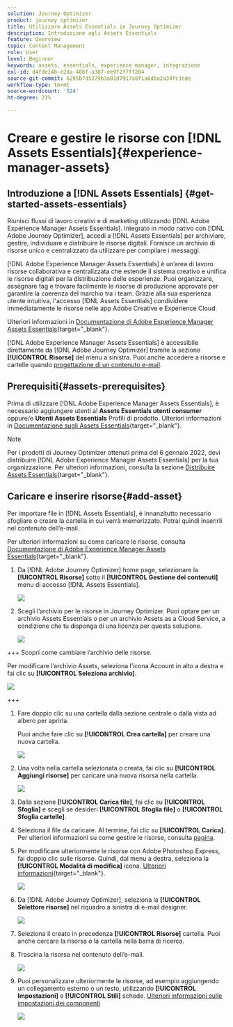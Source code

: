 ```yaml
---
solution: Journey Optimizer
product: journey optimizer
title: Utilizzare Assets Essentials in Journey Optimizer
description: Introduzione agli Assets Essentials
feature: Overview
topic: Content Management
role: User
level: Beginner
keywords: assets, essentials, experience manager, integrazione
exl-id: d4fde14b-e2da-40bf-a387-ee9f2f7ff204
source-git-commit: 6295b7d5379b3a81d7917a8f1a6dba2a34fc3cde
workflow-type: tm+mt
source-wordcount: '524'
ht-degree: 21%

---
```


# Creare e gestire le risorse con [!DNL Assets Essentials]{#experience-manager-assets}

## Introduzione a [!DNL Assets Essentials] {#get-started-assets-essentials}

Riunisci flussi di lavoro creativi e di marketing utilizzando [!DNL Adobe Experience Manager Assets Essentials]. Integrato in modo nativo con [!DNL Adobe Journey Optimizer], accedi a [!DNL Assets Essentials] per archiviare, gestire, individuare e distribuire le risorse digitali. Fornisce un archivio di risorse unico e centralizzato da utilizzare per compilare i messaggi.

[!DNL Adobe Experience Manager Assets Essentials] è un’area di lavoro risorse collaborativa e centralizzata che estende il sistema creativo e unifica le risorse digitali per la distribuzione delle esperienze. Puoi organizzare, assegnare tag e trovare facilmente le risorse di produzione approvate per garantire la coerenza del marchio tra i team. Grazie alla sua esperienza utente intuitiva, l&#39;accesso [!DNL Assets Essentials] condividere immediatamente le risorse nelle app Adobe Creative e Experience Cloud.

Ulteriori informazioni in [Documentazione di Adobe Experience Manager Assets Essentials](https://experienceleague.adobe.com/docs/experience-manager-assets-essentials/help/introduction.html){target="_blank"}.

[!DNL Adobe Experience Manager Assets Essentials] è accessibile direttamente da [!DNL Adobe Journey Optimizer] tramite la sezione **[!UICONTROL Risorse]** del menu a sinistra. Puoi anche accedere a risorse e cartelle quando [progettazione di un contenuto e-mail](../email/get-started-email-design.md).

## Prerequisiti{#assets-prerequisites}

Prima di utilizzare [!DNL Adobe Experience Manager Assets Essentials], è necessario aggiungere utenti al **Assets Essentials utenti consumer** oppure/e **Utenti Assets Essentials** Profili di prodotto. Ulteriori informazioni in [Documentazione sugli Assets Essentials](https://experienceleague.corp.adobe.com/docs/experience-manager-assets-essentials/help/get-started-admins/deploy-administer.html#add-user-groups){target="_blank"}.

>[!NOTE]
>Per i prodotti di Journey Optimizer ottenuti prima del 6 gennaio 2022, devi distribuire [!DNL Adobe Experience Manager Assets Essentials] per la tua organizzazione. Per ulteriori informazioni, consulta la sezione [Distribuire Assets Essentials](https://experienceleague.adobe.com/docs/experience-manager-assets-essentials/help/deploy-administer.html?lang=it){target="_blank"}.

## Caricare e inserire risorse{#add-asset}

Per importare file in [!DNL Assets Essentials], è innanzitutto necessario sfogliare o creare la cartella in cui verrà memorizzato. Potrai quindi inserirli nel contenuto dell’e-mail.

Per ulteriori informazioni su come caricare le risorse, consulta [Documentazione di Adobe Experience Manager Assets Essentials](https://experienceleague.adobe.com/docs/experience-manager-assets-essentials/help/add-delete.html?lang=it){target="_blank"}.

1. Da [!DNL Adobe Journey Optimizer] home page, selezionare la **[!UICONTROL Risorse]** sotto il **[!UICONTROL Gestione dei contenuti]** menu di accesso [!DNL Assets Essentials].

   ![](assets/media_library_1.png)

1. Scegli l’archivio per le risorse in Journey Optimizer. Puoi optare per un archivio Assets Essentials o per un archivio Assets as a Cloud Service, a condizione che tu disponga di una licenza per questa soluzione.

   ![](assets/media_library_4.png)

+++ Scopri come cambiare l’archivio delle risorse.

   Per modificare l’archivio Assets, seleziona l’icona Account in alto a destra e fai clic su **[!UICONTROL Seleziona archivio]**.

   ![](assets/media_library_3.png)

+++

1. Fare doppio clic su una cartella dalla sezione centrale o dalla vista ad albero per aprirla.

   Puoi anche fare clic su **[!UICONTROL Crea cartella]** per creare una nuova cartella.

   ![](assets/media_library_8.png)

1. Una volta nella cartella selezionata o creata, fai clic su **[!UICONTROL Aggiungi risorse]** per caricare una nuova risorsa nella cartella.

   ![](assets/media_library_2.png)

1. Dalla sezione **[!UICONTROL Carica file]**, fai clic su **[!UICONTROL Sfoglia]** e scegli se desideri **[!UICONTROL Sfoglia file]** o **[!UICONTROL Sfoglia cartelle]**.

1. Seleziona il file da caricare. Al termine, fai clic su **[!UICONTROL Carica]**. Per ulteriori informazioni su come gestire le risorse, consulta [pagina](https://experienceleague.adobe.com/docs/experience-manager-assets-essentials/help/manage-organize.html).

1. Per modificare ulteriormente le risorse con Adobe Photoshop Express, fai doppio clic sulle risorse. Quindi, dal menu a destra, seleziona la **[!UICONTROL Modalità di modifica]** icona. [Ulteriori informazioni](https://experienceleague.adobe.com/docs/experience-manager-assets-essentials/help/edit-images.html){target="_blank"}.

   ![](assets/media_library_12.png)

1. Da [!DNL Adobe Journey Optimizer], seleziona la **[!UICONTROL Selettore risorse]** nel riquadro a sinistra di e-mail designer.

   ![](assets/media_library_5.png)

1. Seleziona il creato in precedenza **[!UICONTROL Risorse]** cartella. Puoi anche cercare la risorsa o la cartella nella barra di ricerca.

1. Trascina la risorsa nel contenuto dell’e-mail.

   ![](assets/media_library_6.png)

1. Puoi personalizzare ulteriormente le risorse, ad esempio aggiungendo un collegamento esterno o un testo, utilizzando **[!UICONTROL Impostazioni]** e **[!UICONTROL Stili]** schede. [Ulteriori informazioni sulle impostazioni dei componenti](../email/content-components.md)

   ![](assets/media_library_13.png)

   <!--
    After adding your asset to your email, use the **[!UICONTROL Find similar Stock photos]** option to locate Stock photos that match the content, color, and composition of your image. [Learn more about Adobe Stock](stock.md).

    Note that this option is available for licensed/unlicensed Stock images and images from your Assets folder. 

    ![](assets/media_library_14.png)
    -->